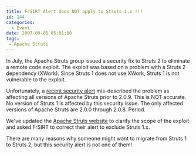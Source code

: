 ```yaml
---
title: FrSIRT Alert does NOT apply to Struts 1.x !!!
id: 144
categories:
  - Event
date: 2007-09-05 05:01:00
tags:
 - Apache Struts
---
```


In July, the Apache Struts group issued a security fix to Struts 2 to eliminate a remote code exploit. The exploit was based on a problem with a Struts 2 dependency (XWork). Since Struts 1 does not use XWork, Struts 1 is not vulnerable to the exploit.

Unfortunately, a [recent security alert](http://www.frsirt.com/english/advisories/2007/3042%20) mis-described the problem as affecting all versions of Apache Struts prior to 2.0.9\. This is NOT accurate. No version of Struts 1 is affected by this security issue. The only affected versions of Apache Struts are 2.0.0 through 2.0.8\. Period.

We've updated the [Apache Struts website](http://struts.apache.org/) to clarify the scope of the exploit and asked FrSIRT to correct their alert to exclude Struts 1.x.

There are many reasons why someone might want to migrate from Struts 1 to Struts 2, but this security alert is not one of them!